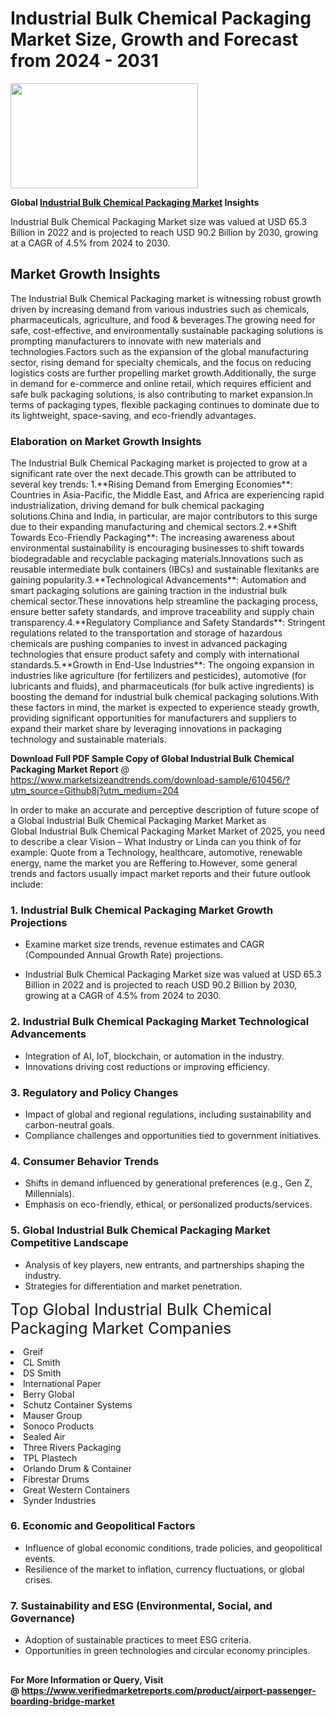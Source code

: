 <H1>Industrial Bulk Chemical Packaging Market Size, Growth and Forecast from 2024 - 2031</H1><img class="aligncenter size-medium wp-image-584254" src="https://thirdeyenews.in/wp-content/uploads/2024/09/Global-Market-Research-300x168.jpeg" alt="" width="300" height="168" /><p><strong>Global&nbsp;<a href="https://www.marketsizeandtrends.com/download-sample/610456/?utm_source=Github8j?utm_medium=204">Industrial Bulk Chemical Packaging Market</a> Insights</strong></p><p>Industrial Bulk Chemical Packaging Market size was valued at USD 65.3 Billion in 2022 and is projected to reach USD 90.2 Billion by 2030, growing at a CAGR of 4.5% from 2024 to 2030.</p><p><h2>Market Growth Insights</h2> The Industrial Bulk Chemical Packaging market is witnessing robust growth driven by increasing demand from various industries such as chemicals, pharmaceuticals, agriculture, and food & beverages.The growing need for safe, cost-effective, and environmentally sustainable packaging solutions is prompting manufacturers to innovate with new materials and technologies.Factors such as the expansion of the global manufacturing sector, rising demand for specialty chemicals, and the focus on reducing logistics costs are further propelling market growth.Additionally, the surge in demand for e-commerce and online retail, which requires efficient and safe bulk packaging solutions, is also contributing to market expansion.In terms of packaging types, flexible packaging continues to dominate due to its lightweight, space-saving, and eco-friendly advantages.<h3>Elaboration on Market Growth Insights</h3> The Industrial Bulk Chemical Packaging market is projected to grow at a significant rate over the next decade.This growth can be attributed to several key trends: 1.**Rising Demand from Emerging Economies**: Countries in Asia-Pacific, the Middle East, and Africa are experiencing rapid industrialization, driving demand for bulk chemical packaging solutions.China and India, in particular, are major contributors to this surge due to their expanding manufacturing and chemical sectors.2.**Shift Towards Eco-Friendly Packaging**: The increasing awareness about environmental sustainability is encouraging businesses to shift towards biodegradable and recyclable packaging materials.Innovations such as reusable intermediate bulk containers (IBCs) and sustainable flexitanks are gaining popularity.3.**Technological Advancements**: Automation and smart packaging solutions are gaining traction in the industrial bulk chemical sector.These innovations help streamline the packaging process, ensure better safety standards, and improve traceability and supply chain transparency.4.**Regulatory Compliance and Safety Standards**: Stringent regulations related to the transportation and storage of hazardous chemicals are pushing companies to invest in advanced packaging technologies that ensure product safety and comply with international standards.5.**Growth in End-Use Industries**: The ongoing expansion in industries like agriculture (for fertilizers and pesticides), automotive (for lubricants and fluids), and pharmaceuticals (for bulk active ingredients) is boosting the demand for industrial bulk chemical packaging solutions.With these factors in mind, the market is expected to experience steady growth, providing significant opportunities for manufacturers and suppliers to expand their market share by leveraging innovations in packaging technology and sustainable materials.<p><span class=""><strong>Download Full PDF Sample Copy of Global Industrial Bulk Chemical Packaging Market Report</strong> @ <a href="https://www.marketsizeandtrends.com/download-sample/610456/?utm_source=Github8j?utm_medium=204" target="_blank">https://www.marketsizeandtrends.com/download-sample/610456/?utm_source=Github8j?utm_medium=204</a></span></p><p>In order to make an accurate and perceptive description of future scope of a Global&nbsp;Industrial Bulk Chemical Packaging Market Market as Global&nbsp;Industrial Bulk Chemical Packaging Market Market of 2025, you need to describe a clear Vision &ndash; What Industry or Linda can you think of for example: Quote from a Technology, healthcare, automotive, renewable energy, name the market you are Reffering to.However, some general trends and factors usually impact market reports and their future outlook include:</p><h3>1.&nbsp;<strong>Industrial Bulk Chemical Packaging Market Growth Projections</strong></h3><ul><li>Examine market size trends, revenue estimates and CAGR (Compounded Annual Growth Rate) projections.</li><li><p>Industrial Bulk Chemical Packaging Market size was valued at USD 65.3 Billion in 2022 and is projected to reach USD 90.2 Billion by 2030, growing at a CAGR of 4.5% from 2024 to 2030.</p></li></ul><h3>2.&nbsp;<strong>Industrial Bulk Chemical Packaging Market Technological Advancements</strong></h3><ul><li>Integration of AI, IoT, blockchain, or automation in the industry.</li><li>Innovations driving cost reductions or improving efficiency.</li></ul><h3>3.&nbsp;<strong>Regulatory and Policy Changes</strong></h3><ul><li>Impact of global and regional regulations, including sustainability and carbon-neutral goals.</li><li>Compliance challenges and opportunities tied to government initiatives.</li></ul><h3>4.&nbsp;<strong>Consumer Behavior Trends</strong></h3><ul><li>Shifts in demand influenced by generational preferences (e.g., Gen Z, Millennials).</li><li>Emphasis on eco-friendly, ethical, or personalized products/services.</li></ul><h3>5.&nbsp;<strong>Global Industrial Bulk Chemical Packaging Market Competitive Landscape</strong></h3><ul><li>Analysis of key players, new entrants, and partnerships shaping the industry.</li><li>Strategies for differentiation and market penetration.</li></ul><p data-pm-slice="1 1 []"><span style="color: inherit; font-family: inherit; font-size: 25px;">Top Global Industrial Bulk Chemical Packaging Market Companies</span></p><div class="" data-test-id=""><p><li>Greif</li><li> CL Smith</li><li> DS Smith</li><li> International Paper</li><li> Berry Global</li><li> Schutz Container Systems</li><li> Mauser Group</li><li> Sonoco Products</li><li> Sealed Air</li><li> Three Rivers Packaging</li><li> TPL Plastech</li><li> Orlando Drum & Container</li><li> Fibrestar Drums</li><li> Great Western Containers</li><li> Synder Industries</li></p></div><h3>6.&nbsp;<strong>Economic and Geopolitical Factors</strong></h3><ul><li>Influence of global economic conditions, trade policies, and geopolitical events.</li><li>Resilience of the market to inflation, currency fluctuations, or global crises.</li></ul><h3>7.&nbsp;<strong>Sustainability and ESG (Environmental, Social, and Governance)</strong></h3><ul><li>Adoption of sustainable practices to meet ESG criteria.</li><li>Opportunities in green technologies and circular economy principles.</li></ul><h2><strong style="font-size: 14px;">For More Information or Query, Visit @&nbsp;</strong><a style="background-color: #ffffff; font-size: 14px;" href="https://www.marketsizeandtrends.com/report/industrial-bulk-chemical-packaging-market/" target="_blank">https://www.verifiedmarketreports.com/product/airport-passenger-boarding-bridge-market</a></h2>